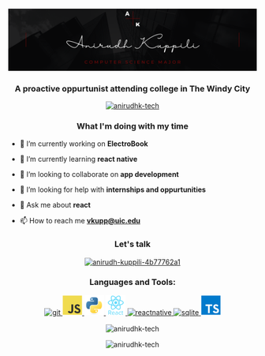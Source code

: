 ![](./mainHeader.png)

<h3 align="center">A proactive oppurtunist attending college in The Windy City</h3>

<p align="center"> <a href="https://github.com/ryo-ma/github-profile-trophy" background-color='black'><img src="https://github-profile-trophy.vercel.app/?username=anirudhk-tech" alt="anirudhk-tech" /></a> </p>

<h3 align="center">What I'm doing with my time</h3>

- 🔭 I’m currently working on **ElectroBook**

- 🌱 I’m currently learning **react native**

- 👯 I’m looking to collaborate on **app development**

- 🤝 I’m looking for help with **internships and oppurtunities**

- 💬 Ask me about **react**

- 📫 How to reach me **vkupp@uic.edu**

<h3 align="center">Let's talk</h3>
<p align="center">
<a href="https://linkedin.com/in/anirudh-kuppili-4b77762a1" target="blank"><img align="center" src="https://raw.githubusercontent.com/rahuldkjain/github-profile-readme-generator/master/src/images/icons/Social/linked-in-alt.svg" alt="anirudh-kuppili-4b77762a1" height="30" width="40" /></a>
</p>

<h3 align="center">Languages and Tools:</h3>
<p align="center"> <a href="https://git-scm.com/" target="_blank" rel="noreferrer"> <img src="https://www.vectorlogo.zone/logos/git-scm/git-scm-icon.svg" alt="git" width="40" height="40"/> </a> <a href="https://developer.mozilla.org/en-US/docs/Web/JavaScript" target="_blank" rel="noreferrer"> <img src="https://raw.githubusercontent.com/devicons/devicon/master/icons/javascript/javascript-original.svg" alt="javascript" width="40" height="40"/> </a> <a href="https://www.python.org" target="_blank" rel="noreferrer"> <img src="https://raw.githubusercontent.com/devicons/devicon/master/icons/python/python-original.svg" alt="python" width="40" height="40"/> </a> <a href="https://reactjs.org/" target="_blank" rel="noreferrer"> <img src="https://raw.githubusercontent.com/devicons/devicon/master/icons/react/react-original-wordmark.svg" alt="react" width="40" height="40"/> </a> <a href="https://reactnative.dev/" target="_blank" rel="noreferrer"> <img src="https://reactnative.dev/img/header_logo.svg" alt="reactnative" width="40" height="40"/> </a> <a href="https://www.sqlite.org/" target="_blank" rel="noreferrer"> <img src="https://www.vectorlogo.zone/logos/sqlite/sqlite-icon.svg" alt="sqlite" width="40" height="40"/> </a> <a href="https://www.typescriptlang.org/" target="_blank" rel="noreferrer"> <img src="https://raw.githubusercontent.com/devicons/devicon/master/icons/typescript/typescript-original.svg" alt="typescript" width="40" height="40"/> </a> </p>

<p align="center"><img align="center" src="https://github-readme-stats.vercel.app/api/top-langs?username=anirudhk-tech&show_icons=true&locale=en&layout=compact" alt="anirudhk-tech" /></p>

<p align="center"><img align="center" src="https://github-readme-streak-stats.herokuapp.com/?user=anirudhk-tech&" alt="anirudhk-tech" /></p>
